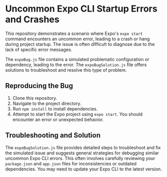 # Uncommon Expo CLI Startup Errors and Crashes

This repository demonstrates a scenario where Expo's `expo start` command encounters an uncommon error, leading to a crash or hang during project startup. The issue is often difficult to diagnose due to the lack of specific error messages.

The `expoBug.js` file contains a simulated problematic configuration or dependency, leading to the error. The `expoBugSolution.js` file offers solutions to troubleshoot and resolve this type of problem.

## Reproducing the Bug

1. Clone this repository.
2. Navigate to the project directory.
3. Run `npm install` to install dependencies.
4. Attempt to start the Expo project using `expo start`. You should encounter an error or unexpected behavior.

## Troubleshooting and Solution

The `expoBugSolution.js` file provides detailed steps to troubleshoot and fix the simulated issue and suggests general strategies for debugging similar uncommon Expo CLI errors. This often involves carefully reviewing your `package.json` and `app.json` files for inconsistencies or outdated dependencies.  You may need to update your Expo CLI to the latest version.
